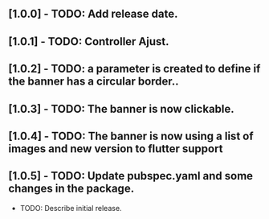 ## [1.0.0] - TODO: Add release date.
##  [1.0.1] - TODO: Controller Ajust.
## [1.0.2] - TODO: a parameter is created to define if the banner has a circular border..
## [1.0.3] - TODO: The banner is now clickable.
## [1.0.4] - TODO: The banner is now using a list of images and new version to flutter support 
## [1.0.5] - TODO: Update pubspec.yaml  and some changes in the package. 
* TODO: Describe initial release.
